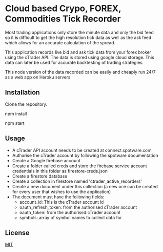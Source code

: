 # Cloud based Crypo, FOREX, Commodities Tick Recorder

Most trading applications only store the minute data and only the bid feed so it is difficult to get the high resolution tick data as well as the ask feed which allows for an accurate calculation of the spread.

This application records live bid and ask tick data from your forex broker using the cTrader API. The data is stored using google cloud storage. This data can later be used for accurate backtesting of trading strategies.

This node version of the data recorded can be easily and cheaply run 24/7 as a web app on Heroku servers

## Installation

Clone the repository.

npm install

npm start

## Usage

- A cTrader API account needs to be created at connect.spotware.com
- Authorise the cTrader account by following the spotware documentation
- Create a Google firebase account
- Create a folder called creds and store the firebase service account credentials in this folder as firestore-creds.json
- Create a firestore database
- Create a collection in firestore named 'ctrader_active_recorders'
- Create a new document under this collection (a new one can be created for every user that wishes to use the application)
- The document must have the following fields:
  - account_id: This is the cTrader account id
  - oauth_refresh_token: from the authorised cTrader account
  - oauth_token: from the authorised cTrader account
  - symbols: array of symbol names to collect data for

## License
[MIT](https://choosealicense.com/licenses/mit/)
